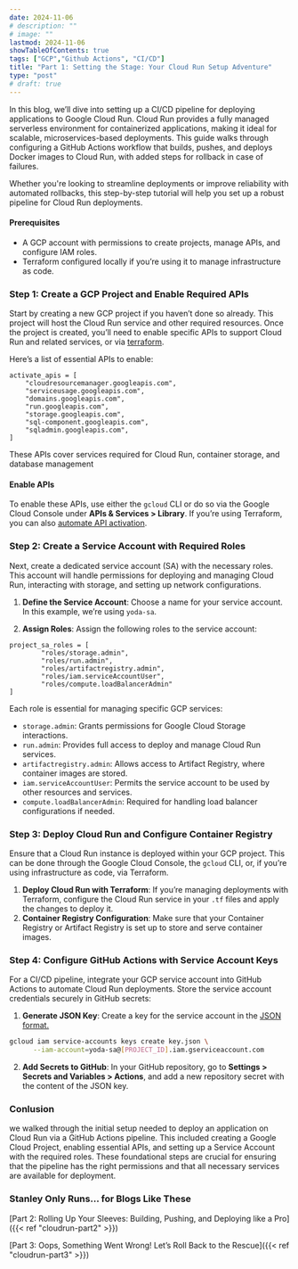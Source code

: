 ```yaml
---
date: 2024-11-06
# description: ""
# image: ""
lastmod: 2024-11-06
showTableOfContents: true
tags: ["GCP","Github Actions", "CI/CD"]
title: "Part 1: Setting the Stage: Your Cloud Run Setup Adventure"
type: "post"
# draft: true
---
```

In this blog, we’ll dive into setting up a CI/CD pipeline for deploying applications to Google Cloud Run. Cloud Run provides a fully managed serverless environment for containerized applications, making it ideal for scalable, microservices-based deployments. This guide walks through configuring a GitHub Actions workflow that builds, pushes, and deploys Docker images to Cloud Run, with added steps for rollback in case of failures.

Whether you're looking to streamline deployments or improve reliability with automated rollbacks, this step-by-step tutorial will help you set up a robust pipeline for Cloud Run deployments.

#### Prerequisites

-   A GCP account with permissions to create projects, manage APIs, and configure IAM roles.
-   Terraform configured locally if you’re using it to manage infrastructure as code.

### Step 1: Create a GCP Project and Enable Required APIs

Start by creating a new GCP project if you haven’t done so already. This project will host the Cloud Run service and other required resources. Once the project is created, you’ll need to enable specific APIs to support Cloud Run and related services, or via [terraform](https://github.com/terraform-google-modules/terraform-google-project-factory/tree/master/examples/simple_project).

Here’s a list of essential APIs to enable:

```text
activate_apis = [
    "cloudresourcemanager.googleapis.com",
    "serviceusage.googleapis.com",
    "domains.googleapis.com",
    "run.googleapis.com",
    "storage.googleapis.com",
    "sql-component.googleapis.com",
    "sqladmin.googleapis.com",
]
```

These APIs cover services required for Cloud Run, container storage, and database management

#### Enable APIs

To enable these APIs, use either the `gcloud` CLI or do so via the Google Cloud Console under **APIs & Services > Library**. If you’re using Terraform, you can also [automate API activation](https://github.com/terraform-google-modules/terraform-google-project-factory/tree/master/examples/project_services).

### Step 2: Create a Service Account with Required Roles

Next, create a dedicated service account (SA) with the necessary roles. This account will handle permissions for deploying and managing Cloud Run, interacting with storage, and setting up network configurations.

1.  **Define the Service Account**: Choose a name for your service account. In this example, we’re using `yoda-sa`.
    
2.  **Assign Roles**: Assign the following roles to the service account:

```text    
project_sa_roles = [
        "roles/storage.admin",
        "roles/run.admin",
        "roles/artifactregistry.admin",
        "roles/iam.serviceAccountUser",
        "roles/compute.loadBalancerAdmin"
]
```

Each role is essential for managing specific GCP services:

-   `storage.admin`: Grants permissions for Google Cloud Storage interactions.
-   `run.admin`: Provides full access to deploy and manage Cloud Run services.
-   `artifactregistry.admin`: Allows access to Artifact Registry, where container images are stored.
-   `iam.serviceAccountUser`: Permits the service account to be used by other resources and services.
-   `compute.loadBalancerAdmin`: Required for handling load balancer configurations if needed.

### Step 3: Deploy Cloud Run and Configure Container Registry

Ensure that a Cloud Run instance is deployed within your GCP project. This can be done through the Google Cloud Console, the `gcloud` CLI, or, if you’re using infrastructure as code, via Terraform.

1.  **Deploy Cloud Run with Terraform**: If you’re managing deployments with Terraform, configure the Cloud Run service in your `.tf` files and apply the changes to deploy it.
2.  **Container Registry Configuration**: Make sure that your Container Registry or Artifact Registry is set up to store and serve container images.

### Step 4: Configure GitHub Actions with Service Account Keys

For a CI/CD pipeline, integrate your GCP service account into GitHub Actions to automate Cloud Run deployments. Store the service account credentials securely in GitHub secrets:

1.  **Generate JSON Key**: Create a key for the service account in the [JSON format.](https://cloud.google.com/iam/docs/keys-create-delete)

```sh   
gcloud iam service-accounts keys create key.json \
      --iam-account=yoda-sa@[PROJECT_ID].iam.gserviceaccount.com
```

2.  **Add Secrets to GitHub**: In your GitHub repository, go to **Settings > Secrets and Variables > Actions**, and add a new repository secret with the content of the JSON key.

### Conlusion

we walked through the initial setup needed to deploy an application on Cloud Run via a GitHub Actions pipeline. This included creating a Google Cloud Project, enabling essential APIs, and setting up a Service Account with the required roles. These foundational steps are crucial for ensuring that the pipeline has the right permissions and that all necessary services are available for deployment.

### Stanley Only Runs… for Blogs Like These

[Part 2: Rolling Up Your Sleeves: Building, Pushing, and Deploying like a Pro]({{< ref "cloudrun-part2" >}})

[Part 3: Oops, Something Went Wrong! Let’s Roll Back to the Rescue]({{< ref "cloudrun-part3" >}})